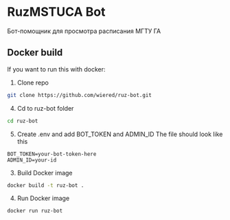 # RuzMSTUCA Bot
Бот-помощник для просмотра расписания МГТУ ГА

## Docker build
If you want to run this with docker:

1. Clone repo
```bash
git clone https://github.com/wiered/ruz-bot.git
```

4. Cd to ruz-bot folder
```bash
cd ruz-bot
```

5. Create .env and add BOT_TOKEN and ADMIN_ID
The file should look like this
```.env
BOT_TOKEN=your-bot-token-here
ADMIN_ID=your-id
```

3. Build Docker image
```bash
docker build -t ruz-bot .
```

4. Run Docker image
```bash
docker run ruz-bot
```

